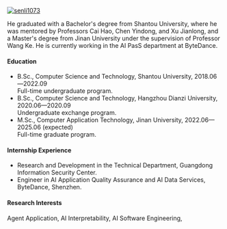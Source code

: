 

[![senli1073](https://img.shields.io/badge/senli1073-github-blue?logo=github)](https://github.com/senli1073)


He graduated with a Bachelor's degree from Shantou University, where he was mentored by Professors Cai Hao, Chen Yindong, and Xu Jianlong, and a Master's degree from Jinan University under the supervision of Professor Wang Ke. He is currently working in the AI PasS department at ByteDance.

#### Education
- B.Sc., Computer Science and Technology, Shantou University, 2018.06—2022.09  
Full-time undergraduate program.
- B.Sc., Computer Science and Technology, Hangzhou Dianzi University, 2020.06—2020.09  
Undergraduate exchange program.
- M.Sc., Computer Application Technology, Jinan University, 2022.06—2025.06 (expected)  
Full-time graduate program.


#### Internship Experience
- Research and Development in the Technical Department, Guangdong Information Security Center.
- Engineer in AI Application Quality Assurance and AI Data Services, ByteDance, Shenzhen.

#### Research Interests
Agent Application,  AI Interpretability, AI Software Engineering,

